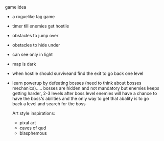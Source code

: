 game idea

- a roguelike tag game
- timer till enemies get hostile
- obstacles to jump over
- obstacles to hide under
- can see only in light
- map is dark
- when hostile should surviveand find the exit to go back one level
- learn powerup by defeating bosses (need to think about bosses mechanics)..... bosses are hidden and not mandatory but enemies keeps getting harder, 2-3 levels after boss level enemies will have a chance to have the boss's abilities and the only way to get that abality is to go back a level and search for the boss


  Art style inspirations:
  - pixal art
  - caves of qud 
  - blasphemous


  
